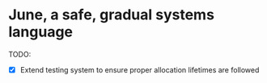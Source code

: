 # June, a safe, gradual systems language

TODO:

- [x] Extend testing system to ensure proper allocation lifetimes are followed

